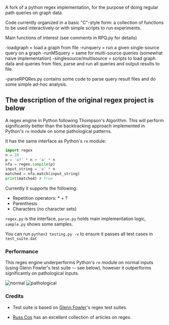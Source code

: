 A fork of a python regex implementation, for the purpose of doing regular path queries on graph data.

Code currently organized in a basic "C"-style form: a collection of functions to be used interactively or with simple scripts to run experiments.

Main functions of interest (see comments in RPQ.py for details)

-loadgraph = load a graph from file
-runquery = run a given single-source query on a graph
-runMSquery = same for multi-source queries (somewhat naive implementation)
-singlesource/multisource = scripts to load graph data and queries from files, parse and run all queries and output results to file.

-parseRPQRes.py contains some code to parse query result files and do some simple ad-hoc analysis.


The description of the original regex project is below
-----------------------------

A regex engine in Python following Thompson's Algorithm. This will perform significantly better than the backtracking approach implemented in Python's `re` module on some pathological patterns. 

It has the same interface as Python's `re` module:

```python
import regex
n = 20
p = 'a?' * n + 'a' * n
nfa = regex.compile(p)
input_string = 'a' * n
matched = nfa.match(input_string)
print(matched) # True
```

Currently it supports the following:

* Repetition operators: \* \+ ? 
* Parenthesis
* Characters (no character sets)

`regex.py` is the interface, `parse.py` holds main implementation logic, `sample.py` shows some samples. 

You can run `python3 testing.py -v` to ensure it passes all test cases in `test_suite.dat`

### Performance

This regex engine underperforms Python's `re` module on normal inputs (using Glenn Fowler's test suite -- see below), however it outperforms significantly on pathological inputs. 

![normal](plot_normal.jpg?raw=true)
![pathological](plot_path.jpg?raw=true)

### Credits

* Test suite is based on [Glenn Fowler](http://www2.research.att.com/~gsf/testregex/)'s regex test suites.

* [Russ Cox](http://swtch.com/~rsc/regexp/) has an excellent collection of articles on regex.
